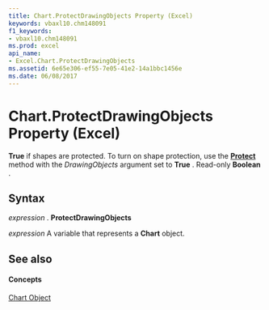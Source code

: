 ```yaml
---
title: Chart.ProtectDrawingObjects Property (Excel)
keywords: vbaxl10.chm148091
f1_keywords:
- vbaxl10.chm148091
ms.prod: excel
api_name:
- Excel.Chart.ProtectDrawingObjects
ms.assetid: 6e65e306-ef55-7e05-41e2-14a1bbc1456e
ms.date: 06/08/2017
---
```



# Chart.ProtectDrawingObjects Property (Excel)

 **True** if shapes are protected. To turn on shape protection, use the **[Protect](Excel.Chart.Protect.md)** method with the _DrawingObjects_ argument set to **True** . Read-only **Boolean** .


## Syntax

 _expression_ . **ProtectDrawingObjects**

 _expression_ A variable that represents a **Chart** object.


## See also


#### Concepts


[Chart Object](Excel.Chart(object).md)

